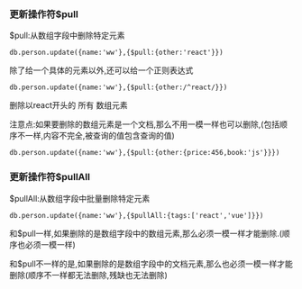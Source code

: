 ### 更新操作符$pull

$pull:从数组字段中删除特定元素

```
db.person.update({name:'ww'},{$pull:{other:'react'}})
```

除了给一个具体的元素以外,还可以给一个正则表达式

```
db.person.update({name:'ww'},{$pull:{other:/^react/}})
```

删除以react开头的 所有 数组元素

注意点:如果要删除的数组元素是一个文档,那么不用一模一样也可以删除,(包括顺序不一样,内容不完全,被查询的值包含查询的值)

```
db.person.update({name:'ww'},{$pull:{other:{price:456,book:'js'}}})
```

### 更新操作符$pullAll

$pullAll:从数组字段中批量删除特定元素

```
db.person.update({name:'ww'},{$pullAll:{tags:['react','vue']}})
```

和$pull一样,如果删除的是数组字段中的数组元素,那么必须一模一样才能删除.(顺序也必须一模一样)

和$pull不一样的是,如果删除的是数组字段中的文档元素,那么也必须一模一样才能删除(顺序不一样都无法删除,残缺也无法删除)
